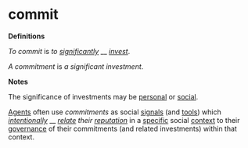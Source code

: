 # commit

**Definitions**

_To commit_ is _to_ [_significantly_](https://github.com/gcassel/Modular-Organization-Terminology/blob/master/terms/significance.md) __ [_invest_](https://github.com/gcassel/Modular-Organization-Terminology/blob/master/terms/invest.md).

_A commitment_ is _a significant investment_.

**Notes**

The significance of investments may be [personal](https://github.com/gcassel/Modular-Organization-Terminology/blob/master/terms/personal.md) or [social](https://github.com/gcassel/Modular-Organization-Terminology/blob/master/terms/social.md).

[Agents](https://github.com/gcassel/Modular-Organization-Terminology/blob/master/terms/agent.md) often use _commitments_ as social [signals](https://github.com/gcassel/Modular-Organization-Terminology/blob/master/terms/signal.md) (and [tools](https://github.com/gcassel/Modular-Organization-Terminology/blob/master/terms/tool.md)) which [_intentionally_](https://github.com/gcassel/Modular-Organization-Terminology/blob/master/terms/intend.md) __ [_relate_](https://github.com/gcassel/Modular-Organization-Terminology/blob/master/terms/relate.md) _their_ [_reputation_](https://github.com/gcassel/Modular-Organization-Terminology/blob/master/terms/reputation.md) in a [specific](https://github.com/gcassel/Modular-Organization-Terminology/blob/master/terms/specific.md) social [context](https://github.com/gcassel/Modular-Organization-Terminology/blob/master/terms/context.md) to their [governance](https://github.com/gcassel/Modular-Organization-Terminology/blob/master/terms/govern.md) of their commitments (and related investments) within that context.

